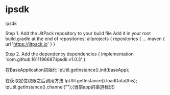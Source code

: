 # ipsdk
ipsdk


Step 1. Add the JitPack repository to your build file
Add it in your root build.gradle at the end of repositories:
allprojects {
repositories {
...
maven { url 'https://jitpack.io' }
}

Step 2. Add the dependency
dependencies {
implementation 'com.github.1611196687:ipsdk:v1.0.3'
}

在BaseApplication初始化
IpUtil.getInstance().init(baseApp);

在获取定位权限之后调用方法
IpUtil.getInstance().loadData(this);
IpUtil.getInstance().channel("");(当前app的渠道标识)
